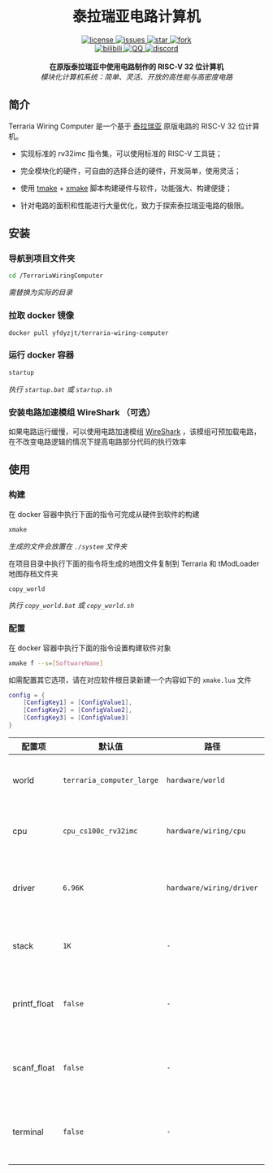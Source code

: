 <div align="center">
  <h1>泰拉瑞亚电路计算机</h1>

  <div>
    <a href="https://github.com/yfdyzjt/TerrariaWiringComputer/blob/master/LICENSE">
    <img src="https://img.shields.io/github/license/yfdyzjt/TerrariaWiringComputer" alt="license" />
    </a>
    <a href="https://github.com/yfdyzjt/TerrariaWiringComputer/issues">
    <img src="https://img.shields.io/github/issues/yfdyzjt/TerrariaWiringComputer" alt="issues" />
    </a>
    <a href="https://github.com/yfdyzjt/TerrariaWiringComputer">
    <img src="https://img.shields.io/github/stars/yfdyzjt/TerrariaWiringComputer?style=flat" alt="star" />
    </a>
    <a href="https://github.com/yfdyzjt/TerrariaWiringComputer/pulls">
    <img src="https://img.shields.io/github/forks/yfdyzjt/TerrariaWiringComputer?style=flat" alt="fork" />
    </a>
  </div>

  <div>
    <a href="https://space.bilibili.com/22871583">
    <img src="https://img.shields.io/badge/video-bilibili-00a2d8.svg" alt="bilibili" />
    </a>
    <a href="https://qm.qq.com/q/ZXDnybyQcE">
    <img src="https://img.shields.io/badge/chat-QQ-e91f1f.svg" alt="QQ" />
    </a>
    <a href="https://discord.gg/s6xbNqrUY2">
    <img src="https://img.shields.io/badge/chat-discord-5865f2.svg" alt="discord" />
    </a>
  </div>
  
  <br/>
  <b>在原版泰拉瑞亚中使用电路制作的 RISC-V 32 位计算机</b><br/>
  <i>模块化计算机系统：简单、灵活、开放的高性能与高密度电路</i><br/>
</div>

## 简介

Terraria Wiring Computer 是一个基于 [泰拉瑞亚](https://store.steampowered.com/app/105600 "Terraria") 原版电路的 RISC-V 32 位计算机。

- 实现标准的 rv32imc 指令集，可以使用标准的 RISC-V 工具链；

- 完全模块化的硬件，可自由的选择合适的硬件，开发简单，使用灵活；

- 使用 [tmake](https://github.com/yfdyzjt/TMake "tmake") + [xmake](https://github.com/xmake-io/xmake "xmake") 脚本构建硬件与软件，功能强大、构建便捷；

- 针对电路的面积和性能进行大量优化，致力于探索泰拉瑞亚电路的极限。

## 安装

### 导航到项目文件夹

```bash
cd /TerrariaWiringComputer
```

*需替换为实际的目录*

### 拉取 docker 镜像

```bash
docker pull yfdyzjt/terraria-wiring-computer
```

### 运行 docker 容器

```bash
startup
```

*执行 `startup.bat` 或 `startup.sh`*

### 安装电路加速模组 WireShark （可选） 

如果电路运行缓慢，可以使用电路加速模组 [WireShark](https://github.com/cc004/wireshark "WireShark") ，该模组可预加载电路，在不改变电路逻辑的情况下提高电路部分代码的执行效率

## 使用

### 构建

在 docker 容器中执行下面的指令可完成从硬件到软件的构建

```bash
xmake
```

*生成的文件会放置在 `./system` 文件夹*

在项目目录中执行下面的指令将生成的地图文件复制到 Terraria 和 tModLoader 地图存档文件夹

```bash
copy_world
```

*执行 `copy_world.bat` 或 `copy_world.sh`*

### 配置

在 docker 容器中执行下面的指令设置构建软件对象

```bash
xmake f --s=[SoftwareName]
```

如需配置其它选项，请在对应软件根目录新建一个内容如下的 `xmake.lua` 文件

```lua
config = {
    [ConfigKey1] = [ConfigValue1],
    [ConfigKey2] = [ConfigValue2],
    [ConfigKey3] = [ConfigValue3]
}
```

| 配置项 | 默认值 | 路径 | 描述 |
| --- | --- | --- | --- |
| world | `terraria_computer_large` | `hardware/world` | 使用的世界名称 |
| cpu | `cpu_cs100c_rv32imc` | `hardware/wiring/cpu` | 使用的CPU名称 |
| driver | `6.96K` | `hardware/wiring/driver` | 使用的驱动频率大小 |
| stack | `1K` | `-` | 使用的堆栈大小 |
| printf_float | `false` | `-` | 启用浮点数输出支持 |
| scanf_float | `false` | `-` | 启用浮点数输入支持 |
| terminal | `false` | `-` | 启用终端输入输出支持 |